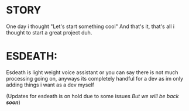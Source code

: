 # STORY

One day i thought "Let's start something cool"
And that's it, that's all i thought to start a great project duh.

# ESDEATH:

Esdeath is light weight voice assistant or you can say there is not much processing going on, anyways its completely handful for a dev as im only adding things i want as a dev myself

(Updates for esdeath is on hold due to some issues *But we will be back **soon***)
